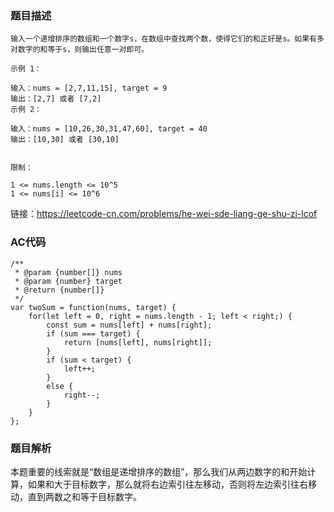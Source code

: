 ### 题目描述
```
输入一个递增排序的数组和一个数字s，在数组中查找两个数，使得它们的和正好是s。如果有多对数字的和等于s，则输出任意一对即可。

示例 1：

输入：nums = [2,7,11,15], target = 9
输出：[2,7] 或者 [7,2]
示例 2：

输入：nums = [10,26,30,31,47,60], target = 40
输出：[10,30] 或者 [30,10]
 

限制：

1 <= nums.length <= 10^5
1 <= nums[i] <= 10^6
```
链接：https://leetcode-cn.com/problems/he-wei-sde-liang-ge-shu-zi-lcof


### AC代码
```
/**
 * @param {number[]} nums
 * @param {number} target
 * @return {number[]}
 */
var twoSum = function(nums, target) {
    for(let left = 0, right = nums.length - 1; left < right;) {
        const sum = nums[left] + nums[right];
        if (sum === target) {
            return [nums[left], nums[right]];
        }
        if (sum < target) {
            left++;
        }
        else {
            right--;
        }
    }
};
```

### 题目解析
本题重要的线索就是“数组是递增排序的数组”，那么我们从两边数字的和开始计算，如果和大于目标数字，那么就将右边索引往左移动，否则将左边索引往右移动，直到两数之和等于目标数字。

